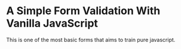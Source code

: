 # A Simple Form Validation With Vanilla JavaScript

This is one of the most basic forms that aims to train pure javascript.

